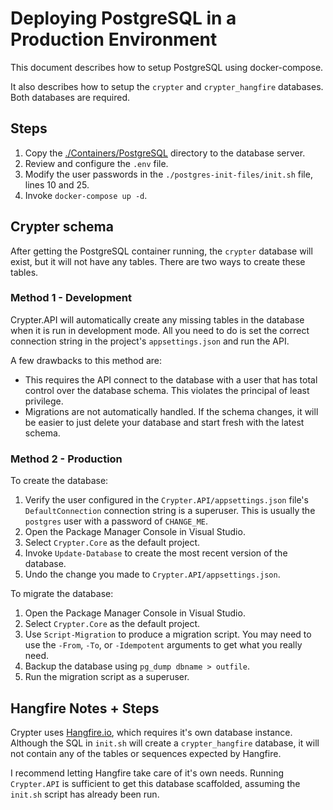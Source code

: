 # Deploying PostgreSQL in a Production Environment

This document describes how to setup PostgreSQL using docker-compose.

It also describes how to setup the `crypter` and `crypter_hangfire` databases.
Both databases are required.

## Steps

1. Copy the [./Containers/PostgreSQL](../../../Containers/PostgreSQL) directory to the database server.
2. Review and configure the `.env` file.
3. Modify the user passwords in the `./postgres-init-files/init.sh` file, lines 10 and 25.
4. Invoke `docker-compose up -d`.

## Crypter schema

After getting the PostgreSQL container running, the `crypter` database will exist, but it will not have any tables.
There are two ways to create these tables.

### Method 1 - Development

Crypter.API will automatically create any missing tables in the database when it is run in development mode.
All you need to do is set the correct connection string in the project's `appsettings.json` and run the API.

A few drawbacks to this method are:
* This requires the API connect to the database with a user that has total control over the database schema. This violates the principal of least privilege.
* Migrations are not automatically handled. If the schema changes, it will be easier to just delete your database and start fresh with the latest schema.

### Method 2 - Production

To create the database:

 1. Verify the user configured in the `Crypter.API/appsettings.json` file's `DefaultConnection` connection string is a superuser. This is usually the `postgres` user with a password of `CHANGE_ME`.
 2. Open the Package Manager Console in Visual Studio.
 3. Select `Crypter.Core` as the default project.
 4. Invoke `Update-Database` to create the most recent version of the database.
 5. Undo the change you made to `Crypter.API/appsettings.json`.

To migrate the database:

 1. Open the Package Manager Console in Visual Studio.
 2. Select `Crypter.Core` as the default project.
 3. Use `Script-Migration` to produce a migration script. You may need to use the `-From`, `-To`, or `-Idempotent` arguments to get what you really need.
 4. Backup the database using `pg_dump dbname > outfile`.
 5. Run the migration script as a superuser.

## Hangfire Notes + Steps

Crypter uses [Hangfire.io](https://www.hangfire.io/), which requires it's own database instance.
Although the SQL in `init.sh` will create a `crypter_hangfire` database, it will not contain any of the tables or sequences expected by Hangfire.

I recommend letting Hangfire take care of it's own needs.
Running `Crypter.API` is sufficient to get this database scaffolded, assuming the `init.sh` script has already been run.
